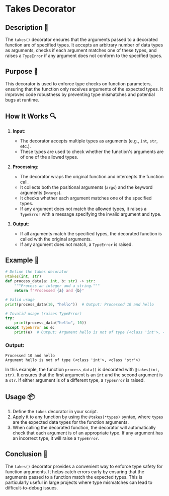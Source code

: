# Takes Decorator

## Description 📝

The `takes()` decorator ensures that the arguments passed to a decorated function are of specified types.
It accepts an arbitrary number of data types as arguments, checks if each argument matches one of these types, and raises a `TypeError` if any argument does not conform to the specified types.

## Purpose 🎯

This decorator is used to enforce type checks on function parameters, ensuring that the function only receives arguments of the expected types.
It improves code robustness by preventing type mismatches and potential bugs at runtime.

## How It Works 🔍

1. **Input**:

    - The decorator accepts multiple types as arguments (e.g., `int`, `str`, etc.).
    - These types are used to check whether the function's arguments are of one of the allowed types.

2. **Processing**:

    - The decorator wraps the original function and intercepts the function call.
    - It collects both the positional arguments (`args`) and the keyword arguments (`kwargs`).
    - It checks whether each argument matches one of the specified types.
    - If any argument does not match the allowed types, it raises a `TypeError` with a message specifying the invalid argument and type.

3. **Output**:
    - If all arguments match the specified types, the decorated function is called with the original arguments.
    - If any argument does not match, a `TypeError` is raised.

## Example 📜

```python
# Define the takes decorator
@takes(int, str)
def process_data(a: int, b: str) -> str:
    """Process an integer and a string."""
    return f"Processed {a} and {b}"

# Valid usage
print(process_data(10, "hello"))  # Output: Processed 10 and hello

# Invalid usage (raises TypeError)
try:
    print(process_data("hello", 10))
except TypeError as e:
    print(e)  # Output: Argument hello is not of type (<class 'int'>, <class 'str'>)
```

### Output:

```text
Processed 10 and hello
Argument hello is not of type (<class 'int'>, <class 'str'>)
```

In this example, the function `process_data()` is decorated with `@takes(int, str)`. It ensures that the first argument is an `int` and the second argument is a `str`. If either argument is of a different type, a `TypeError` is raised.

## Usage 📦

1. Define the `takes` decorator in your script.
2. Apply it to any function by using the `@takes(*types)` syntax, where `types` are the expected data types for the function arguments.
3. When calling the decorated function, the decorator will automatically check that each argument is of an appropriate type. If any argument has an incorrect type, it will raise a `TypeError`.

## Conclusion 🚀

The `takes()` decorator provides a convenient way to enforce type safety for function arguments.
It helps catch errors early by ensuring that the arguments passed to a function match the expected types.
This is particularly useful in large projects where type mismatches can lead to difficult-to-debug issues.
